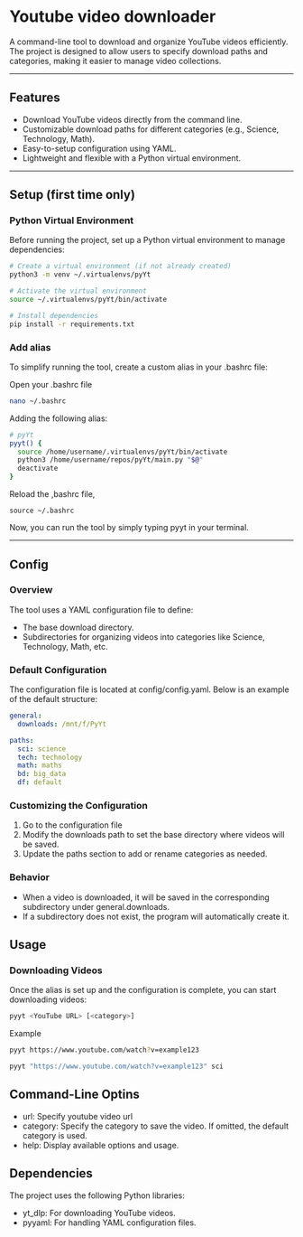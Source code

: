 # Youtube video downloader

A command-line tool to download and organize YouTube videos efficiently. The project is designed to allow users to specify download paths and categories, making it easier to manage video collections.

---

## Features
- Download YouTube videos directly from the command line.
- Customizable download paths for different categories (e.g., Science, Technology, Math).
- Easy-to-setup configuration using YAML.
- Lightweight and flexible with a Python virtual environment.

---

## Setup (first time only)
### Python Virtual Environment
Before running the project, set up a Python virtual environment to manage dependencies:
```bash
# Create a virtual environment (if not already created)
python3 -m venv ~/.virtualenvs/pyYt

# Activate the virtual environment
source ~/.virtualenvs/pyYt/bin/activate

# Install dependencies
pip install -r requirements.txt
```


### Add alias
To simplify running the tool, create a custom alias in your .bashrc file:

Open your .bashrc file
```bash
nano ~/.bashrc
```

Adding the following alias:
```bash
# pyYt
pyyt() {
  source /home/username/.virtualenvs/pyYt/bin/activate
  python3 /home/username/repos/pyYt/main.py "$@"
  deactivate
}
```

Reload the ,bashrc file,
```
source ~/.bashrc
```

Now, you can run the tool by simply typing pyyt in your terminal.

---

## Config
### Overview
The tool uses a YAML configuration file to define:
- The base download directory.
- Subdirectories for organizing videos into categories like Science, Technology, Math, etc.

### Default Configuration
The configuration file is located at config/config.yaml. Below is an example of the default structure:

```yaml
general:
  downloads: /mnt/f/PyYt

paths:
  sci: science
  tech: technology
  math: maths
  bd: big_data
  df: default

```

### Customizing the Configuration
1. Go to the configuration file
2. Modify the downloads path to set the base directory where videos will be saved.
3. Update the paths section to add or rename categories as needed.

### Behavior
- When a video is downloaded, it will be saved in the corresponding subdirectory under general.downloads.
- If a subdirectory does not exist, the program will automatically create it.

## Usage
### Downloading Videos
Once the alias is set up and the configuration is complete, you can start downloading videos:
```bash
pyyt <YouTube URL> [<category>]
```

Example
```bash
pyyt https://www.youtube.com/watch?v=example123
```
```bash
pyyt "https://www.youtube.com/watch?v=example123" sci
```

## Command-Line Optins
- url: Specify youtube video url
- category: Specify the category to save the video. If omitted, the default category is used.
- help: Display available options and usage.

## Dependencies
The project uses the following Python libraries:
- yt_dlp: For downloading YouTube videos.
- pyyaml: For handling YAML configuration files.